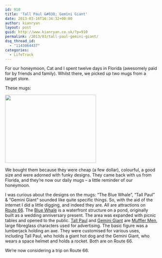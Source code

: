 ```yaml
---
id: 910
title: 'Tall Paul &#038; Gemini Giant'
date: 2013-03-16T16:34:32+00:00
author: kianryan
layout: post
guid: http://www.kianryan.co.uk/?p=910
permalink: /2013/03/tall-paul-gemini-giant/
dsq_thread_id:
  - "1143064437"
categories:
  - LifeTrack
---
```

For our honeymoon, Cat and I spent twelve days in Florida (awesomely paid for by friends and family). Whilst there, we picked up two mugs from a target store.

These mugs:

[<img src="http://www.kianryan.co.uk/wp-content/uploads/2013/03/DSCF1316-300x225.jpg" alt="" width="300" height="225" class="aligncenter size-medium wp-image-917" srcset="http://www.kianryan.co.uk/wp-content/uploads/2013/03/DSCF1316-300x225.jpg 300w, http://www.kianryan.co.uk/wp-content/uploads/2013/03/DSCF1316.jpg 1024w" sizes="(max-width: 300px) 100vw, 300px" />](http://www.kianryan.co.uk/wp-content/uploads/2013/03/DSCF1316.jpg)

We bought them because they were cheap (a few dollar), colourful, a good size and were adorned with funky designs. They came back with us from Florida, and they&#8217;re now our daily mugs &#8211; a little reminder of our honeymoon.

I was curious about the designs on the mugs: &#8220;The Blue Whale&#8221;, &#8220;Tall Paul&#8221; & &#8220;Gemini Giant&#8221; sounded like quite specific things. So, with the aid of the internet I did a little digging, and indeed they are. All are attractions on [Route 66](http://en.wikipedia.org/wiki/U.S._Route_66). The [Blue Whale](http://en.wikipedia.org/wiki/Blue_Whale_of_Catoosa) is a waterfront structure on a pond, originally built as a wedding anniversary present. The area was expanded with picnic tables and opened to the public. [Tall Paul](http://www.historic66.com/illinois/site/atlanta-bunyon-giant-tall-paul.html) and [Gemini Giant](http://en.wikipedia.org/wiki/Gemini_Giant) are [Muffler Men](http://en.wikipedia.org/wiki/Muffler_Man), large fibreglass characters used for advertising. The basic figure was a lumberjack holding an axe. They were customised for various uses, including Tall Paul, who holds a giant hot dog and the Gemini Giant, who wears a space helmet and holds a rocket. Both are on Route 66.

We&#8217;re now considering a trip on Route 66.